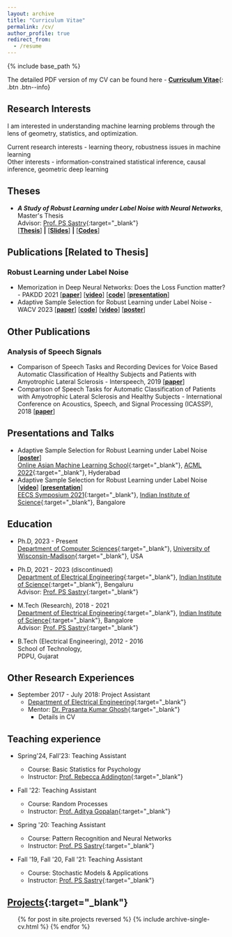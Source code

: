 ```yaml
---
layout: archive
title: "Curriculum Vitae"
permalink: /cv/
author_profile: true
redirect_from:
  - /resume
---
```


{% include base_path %}

The detailed PDF version of my CV can be found here - [__Curriculum Vitae__](\files\deep-patel-cv.pdf){: .btn .btn--info}

Research Interests
------
I am interested in understanding machine learning problems through the lens of geometry, statistics, and optimization.

Current research interests - learning theory, robustness issues in machine learning <br>
Other interests - information-constrained statistical inference, causal inference, geometric deep learning

<!-- [Publications](https://dbp1994.github.io/publications/){:target="_blank"}
------ -->

<!--  <ul>{% for post in site.publications reversed %}
    {% include archive-single-cv.html %}
  {% endfor %}</ul> -->

Theses
------
* **_A Study of Robust Learning under Label Noise with Neural Networks_**, Master's Thesis<br>
Advisor: [Prof. PS Sastry](http://www.ee.iisc.ac.in/faculty/sastry/index.php){:target="_blank"}<br>
\[[**Thesis**](\files\deep-patel-iisc-masters-thesis.pdf)\] **|** \[[**Slides**](\files\deep-masters-defense.pdf)\] **|** \[[**Codes**](https://github.com/dbp1994/masters_thesis_codes)\]

Publications \[Related to Thesis\]
------
### Robust Learning under Label Noise

* Memorization in Deep Neural Networks: Does the Loss Function matter? - PAKDD 2021 \[[**paper**](https://arxiv.org/abs/2107.09957)\] \[[**video**](https://youtu.be/6hkEC1IEJdo)\] \[[**code**](https://github.com/dbp1994/memorization-pakdd-2021)\] \[[**presentation**](\files\pakdd-role-of-loss.pdf)\]
* Adaptive Sample Selection for Robust Learning under Label Noise - WACV 2023 \[[**paper**](https://arxiv.org/abs/2106.15292)\] \[[**code**](https://github.com/dbp1994/bare-wacv-2023)\] \[[**video**](https://youtu.be/tLT5PlQYIA0)\] \[[**poster**](\files\bare-wacv-2023-poster.pdf)\]

Other Publications
------
### Analysis of Speech Signals

* Comparison of Speech Tasks and Recording Devices for Voice Based Automatic Classification of Healthy Subjects and Patients with Amyotrophic Lateral Sclerosis - Interspeech, 2019 \[[**paper**](https://www.isca-speech.org/archive/Interspeech_2019/abstracts/1285.html)\]
* Comparison of Speech Tasks for Automatic Classification of Patients with Amyotrophic Lateral Sclerosis and Healthy Subjects - International Conference on Acoustics, Speech, and Signal Processing (ICASSP), 2018 \[[**paper**](https://ieeexplore.ieee.org/document/8461836)\]

Presentations and Talks
------
* Adaptive Sample Selection for Robust Learning under Label Noise  \[[**poster**](\files\bare-wacv-2023-poster.pdf)\] <br>
[Online Asian Machine Learning School](https://www.acml-conf.org/2022/oamls.html){:target="_blank"},
 [ACML 2022](https://www.acml-conf.org/2022/index.html){:target="_blank"}, Hyderabad <br>
* Adaptive Sample Selection for Robust Learning under Label Noise \[[**video**](https://youtu.be/N4dpONCMyeg)\] \[[**presentation**](\files\deep-patel-eecs-symp-2021.pdf)\]<br>
 [EECS Symposium 2021](https://eecs.iisc.ac.in/EECS2021/){:target="_blank"},
 [Indian Institute of Science](https://www.iisc.ac.in/){:target="_blank"}, Bangalore <br>

Education
------

* Ph.D, 2023 - Present<br>
[Department of Computer Sciences](https://cs.wisc.edu){:target="_blank"},
[University of Wisconsin-Madison](https://wisc.edu){:target="_blank"}, USA<br>

* Ph.D, 2021 - 2023 (discontinued)<br>
[Department of Electrical Engineering](http://www.ee.iisc.ac.in){:target="_blank"},
[Indian Institute of Science](https://www.iisc.ac.in/){:target="_blank"}, Bengaluru<br>
Advisor: [Prof. PS Sastry](http://www.ee.iisc.ac.in/faculty/sastry/index.php){:target="_blank"}

* M.Tech (Research), 2018 - 2021 <br>
[Department of Electrical Engineering](http://www.ee.iisc.ac.in){:target="_blank"},
[Indian Institute of Science](https://www.iisc.ac.in/){:target="_blank"}, Bangalore<br>
Advisor: [Prof. PS Sastry](http://www.ee.iisc.ac.in/faculty/sastry/index.php){:target="_blank"}

* B.Tech (Electrical Engineering), 2012 - 2016 <br>
School of Technology, <br>
PDPU, Gujarat<br>

Other Research Experiences
------

* September 2017 - July 2018: Project Assistant
  * [Department of Electrical Engineering](http://www.ee.iisc.ac.in){:target="_blank"}
  * Mentor: [Dr. Prasanta Kumar Ghosh](http://www.ee.iisc.ac.in/faculty/prasantg/index.php){:target="_blank"}
    * Details in CV

Teaching experience
------

* Spring'24, Fall'23: Teaching Assistant
  * Course: Basic Statistics for Psychology
  * Instructor: [Prof. Rebecca Addington](https://psych.wisc.edu/staff/addington-rebecca/){:target="_blank"}

* Fall '22: Teaching Assistant
  * Course: Random Processes
  * Instructor: [Prof. Aditya Gopalan](https://ece.iisc.ac.in/~aditya/){:target="_blank"}

* Spring '20: Teaching Assistant
  * Course: Pattern Recognition and Neural Networks
  * Instructor: [Prof. PS Sastry](http://www.ee.iisc.ac.in/faculty/sastry/index.php){:target="_blank"}

* Fall '19, Fall '20, Fall '21: Teaching Assistant
  * Course: Stochastic Models & Applications
  * Instructor: [Prof. PS Sastry](http://www.ee.iisc.ac.in/faculty/sastry/index.php){:target="_blank"}


[Projects](https://dbp1994.github.io/projects/){:target="_blank"}
------

  <ul>{% for post in site.projects reversed %}
    {% include archive-single-cv.html %}
  {% endfor %}</ul>

<!-- Professional services
------
* Reviewer for [NeurIPS '20](https://neurips.cc/Conferences/2020)
-- >



<!-- Talks
======
  <ul>{% for post in site.talks %}
    {% include archive-single-talk-cv.html %}
  {% endfor %}</ul>
  
Teaching
======
  <ul>{% for post in site.teaching %}
    {% include archive-single-cv.html %}
  {% endfor %}</ul>
  
Service and leadership
======
* Currently signed in to 43 different slack teams
 -->
